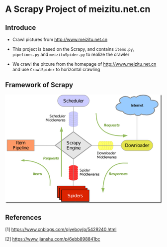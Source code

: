 # A Scrapy Project of meizitu.net.cn

## Introduce

* Crawl pictures from http://www.meizitu.net.cn

* This project is based on the Scrapy, and contains `items.py`, `pipelines.py` and `meizituSpider.py` to realize the crawler

* We crawl the pitcure from the homepage of http://www.meizitu.net.cn and use `CrawlSpider` to horizontal crawling

## Framework of Scrapy
![The Framework of Scrapy](https://raw.githubusercontent.com/xuekaixu/ScrapyProject_meizitu/master/Picture/Scrapy_Principle.png)

## References
[1] https://www.cnblogs.com/qiyeboy/p/5428240.html

[2] https://www.jianshu.com/p/6ebb898841bc
